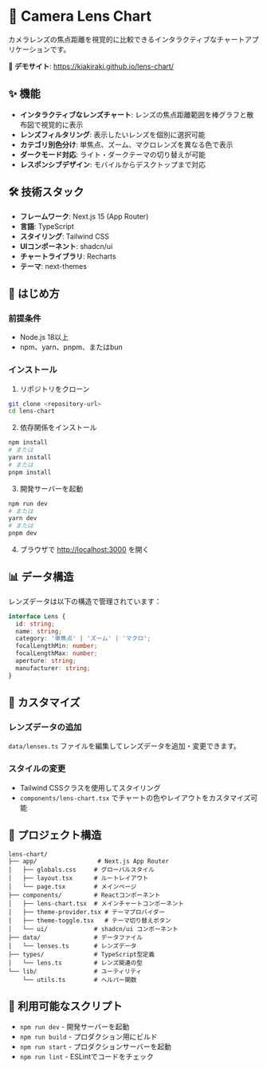 # 📸 Camera Lens Chart

カメラレンズの焦点距離を視覚的に比較できるインタラクティブなチャートアプリケーションです。

**🔗 デモサイト**: https://kiakiraki.github.io/lens-chart/

## ✨ 機能

- **インタラクティブなレンズチャート**: レンズの焦点距離範囲を棒グラフと散布図で視覚的に表示
- **レンズフィルタリング**: 表示したいレンズを個別に選択可能
- **カテゴリ別色分け**: 単焦点、ズーム、マクロレンズを異なる色で表示
- **ダークモード対応**: ライト・ダークテーマの切り替えが可能
- **レスポンシブデザイン**: モバイルからデスクトップまで対応

## 🛠️ 技術スタック

- **フレームワーク**: Next.js 15 (App Router)
- **言語**: TypeScript
- **スタイリング**: Tailwind CSS
- **UIコンポーネント**: shadcn/ui
- **チャートライブラリ**: Recharts
- **テーマ**: next-themes

## 🚀 はじめ方

### 前提条件

- Node.js 18以上
- npm、yarn、pnpm、またはbun

### インストール

1. リポジトリをクローン
```bash
git clone <repository-url>
cd lens-chart
```

2. 依存関係をインストール
```bash
npm install
# または
yarn install
# または
pnpm install
```

3. 開発サーバーを起動
```bash
npm run dev
# または
yarn dev
# または
pnpm dev
```

4. ブラウザで [http://localhost:3000](http://localhost:3000) を開く

## 📊 データ構造

レンズデータは以下の構造で管理されています：

```typescript
interface Lens {
  id: string;
  name: string;
  category: '単焦点' | 'ズーム' | 'マクロ';
  focalLengthMin: number;
  focalLengthMax: number;
  aperture: string;
  manufacturer: string;
}
```

## 🎨 カスタマイズ

### レンズデータの追加

`data/lenses.ts` ファイルを編集してレンズデータを追加・変更できます。

### スタイルの変更

- Tailwind CSSクラスを使用してスタイリング
- `components/lens-chart.tsx` でチャートの色やレイアウトをカスタマイズ可能

## 📁 プロジェクト構造

```
lens-chart/
├── app/                 # Next.js App Router
│   ├── globals.css     # グローバルスタイル
│   ├── layout.tsx      # ルートレイアウト
│   └── page.tsx        # メインページ
├── components/         # Reactコンポーネント
│   ├── lens-chart.tsx  # メインチャートコンポーネント
│   ├── theme-provider.tsx # テーマプロバイダー
│   ├── theme-toggle.tsx   # テーマ切り替えボタン
│   └── ui/             # shadcn/ui コンポーネント
├── data/               # データファイル
│   └── lenses.ts       # レンズデータ
├── types/              # TypeScript型定義
│   └── lens.ts         # レンズ関連の型
└── lib/                # ユーティリティ
    └── utils.ts        # ヘルパー関数
```

## 🔧 利用可能なスクリプト

- `npm run dev` - 開発サーバーを起動
- `npm run build` - プロダクション用にビルド
- `npm run start` - プロダクションサーバーを起動
- `npm run lint` - ESLintでコードをチェック

